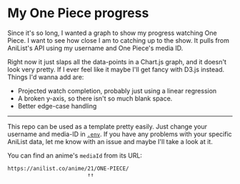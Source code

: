 # My One Piece progress

Since it's so long, I wanted a graph to show my progress watching One Piece. I
want to see how close I am to catching up to the show. It pulls from AniList's
API using my username and One Piece's media ID.

Right now it just slaps all the data-points in a Chart.js graph, and it doesn't
look very pretty. If I ever feel like it maybe I'll get fancy with D3.js
instead. Things I'd wanna add are:

- Projected watch completion, probably just using a linear regression
- A broken y-axis, so there isn't so much blank space.
- Better edge-case handling

---

This repo can be used as a template pretty easily. Just change your username and
media-ID in [`.env`](./.env). If you have any problems with your specific
AniList data, let me know with an issue and maybe I'll take a look at it.

You can find an anime's `mediaId` from its URL:

```
https://anilist.co/anime/21/ONE-PIECE/
                         ↑↑
```